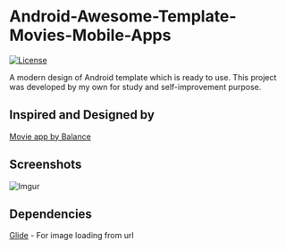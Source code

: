 # Android-Awesome-Template-Movies-Mobile-Apps
[![License](https://img.shields.io/badge/License-Apache%202.0-blue.svg)](https://opensource.org/licenses/Apache-2.0)

A modern design of Android template which is ready to use. This project was developed by my own for study and self-improvement purpose.

## Inspired and Designed by

[Movie app by Balance](https://dribbble.com/shots/6724418-Movie-app)

## Screenshots

![Imgur](https://i.imgur.com/yyidUcwl.jpg)

## Dependencies

[Glide](https://github.com/bumptech/glide) - For image loading from url
